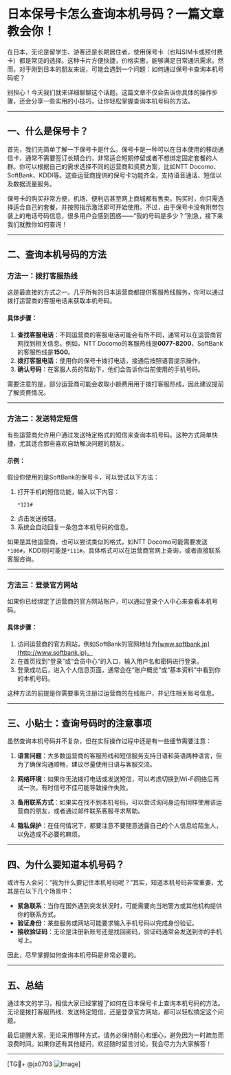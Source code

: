 # 日本保号卡怎么查询本机号码？一篇文章教会你！

在日本，无论是留学生、游客还是长期居住者，使用保号卡（也叫SIM卡或预付费卡）都是常见的选择。这种卡片方便快捷，价格实惠，能够满足日常通讯需求。然而，对于刚到日本的朋友来说，可能会遇到一个问题：如何通过保号卡查询本机号码呢？

别担心！今天我们就来详细聊聊这个话题。这篇文章不仅会告诉你具体的操作步骤，还会分享一些实用的小技巧，让你轻松掌握查询本机号码的方法。

---

## 一、什么是保号卡？

首先，我们先简单了解一下保号卡是什么。保号卡是一种可以在日本使用的移动通信卡，通常不需要签订长期合约，非常适合短期停留或者不想绑定固定套餐的人群。你可以根据自己的需求选择不同的运营商和资费方案，比如NTT Docomo、SoftBank、KDDI等。这些运营商提供的保号卡功能齐全，支持语音通话、短信以及数据流量服务。

保号卡的购买非常方便，机场、便利店甚至网上商城都有售卖。购买时，你只需选择适合自己的套餐，并按照指示激活即可开始使用。不过，由于保号卡没有附带包装上的电话号码信息，很多用户会感到困惑——“我的号码是多少？”别急，接下来我们就教你如何查询！

---

## 二、查询本机号码的方法

### 方法一：拨打客服热线

这是最直接的方式之一。几乎所有的日本运营商都提供客服热线服务，你可以通过拨打运营商的客服电话来获取本机号码。

#### 具体步骤：
1. **查找客服电话**：不同运营商的客服电话可能会有所不同，通常可以在运营商官网找到相关信息。例如，NTT Docomo的客服热线是**0077-8200**，SoftBank的客服热线是**1500**。
2. **拨打客服电话**：使用你的保号卡拨打电话，接通后按照语音提示操作。
3. **确认号码**：在客服人员的帮助下，他们会告诉你当前使用的手机号码。

需要注意的是，部分运营商可能会收取小额费用用于拨打客服热线，因此建议提前了解资费情况。

---

### 方法二：发送特定短信

有些运营商允许用户通过发送特定格式的短信来查询本机号码。这种方式简单快捷，尤其适合那些喜欢自助解决问题的朋友。

#### 示例：
假设你使用的是SoftBank的保号卡，可以尝试以下方法：

1. 打开手机的短信功能，输入以下内容：
   ```
   *121#
   ```
2. 点击发送按钮。
3. 系统会自动回复一条包含本机号码的信息。

如果是其他运营商，也可以尝试类似的格式，如NTT Docomo可能需要发送`*100#`，KDDI则可能是`*111#`。具体格式可以在运营商官网上查询，或者直接联系客服咨询。

---

### 方法三：登录官方网站

如果你已经绑定了运营商的官方网站账户，可以通过登录个人中心来查看本机号码。

#### 具体步骤：
1. 访问运营商的官方网站，例如SoftBank的官网地址为[www.softbank.jp](http://www.softbank.jp)。
2. 在首页找到“登录”或“会员中心”的入口，输入用户名和密码进行登录。
3. 登录成功后，进入个人信息页面，通常会在“账户概览”或“基本资料”中看到你的本机号码。

这种方法的前提是你需要事先注册过运营商的在线账户，并记住相关账号信息。

---

## 三、小贴士：查询号码时的注意事项

虽然查询本机号码并不复杂，但在实际操作过程中还是有一些细节需要注意：

1. **语言问题**：大多数运营商的客服热线和短信服务支持日语和英语两种语言，但为了确保沟通顺畅，建议尽量使用日语与客服交流。
   
2. **网络环境**：如果你无法拨打电话或发送短信，可以考虑切换到Wi-Fi网络后再试一次。有时信号不佳可能导致操作失败。

3. **备用联系方式**：如果实在找不到本机号码，可以尝试询问身边有同样使用该运营商的朋友，或者通过邮件联系客服寻求帮助。

4. **隐私保护**：在任何情况下，都要注意不要随意透露自己的个人信息给陌生人，以免造成不必要的麻烦。

---

## 四、为什么要知道本机号码？

或许有人会问：“我为什么要记住本机号码呢？”其实，知道本机号码非常重要，尤其是在以下几个场景中：

- **紧急联系**：当你在国外遇到突发状况时，可能需要向当地警方或其他机构提供你的联系方式。
- **验证身份**：某些服务或网站可能要求输入手机号码以完成身份验证。
- **接收验证码**：无论是注册新账号还是找回密码，验证码通常会发送到你的手机号上。

因此，尽早掌握如何查询本机号码是非常必要的。

---

## 五、总结

通过本文的学习，相信大家已经掌握了如何在日本保号卡上查询本机号码的方法。无论是拨打客服热线、发送特定短信，还是登录官方网站，都可以轻松搞定这个问题。

最后提醒大家，无论采用哪种方式，请务必保持耐心和细心，避免因为一时疏忽而浪费时间。如果你还有其他疑问，欢迎随时留言讨论，我会尽力为大家解答！

---

[TG💪+ @jx0703 ![Image](https://github.com/user-attachments/assets/dbca1d08-cadb-493c-b0ec-ad6f7a83f270)]